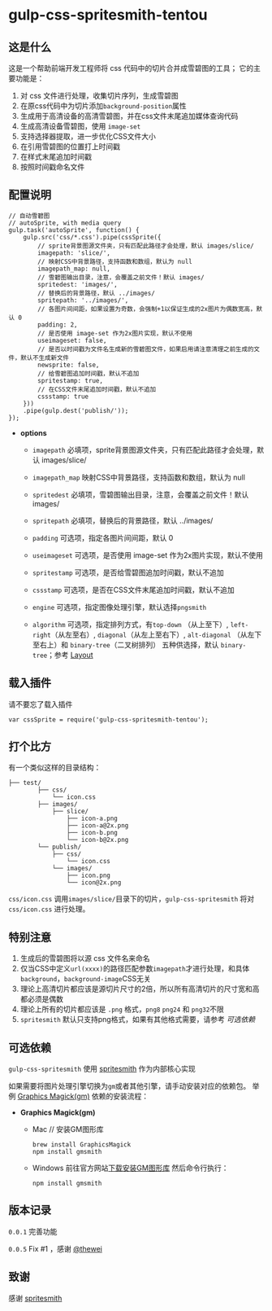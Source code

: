 # gulp-css-spritesmith-tentou

## 这是什么

这是一个帮助前端开发工程师将 css 代码中的切片合并成雪碧图的工具；
它的主要功能是：

1. 对 css 文件进行处理，收集切片序列，生成雪碧图
2. 在原css代码中为切片添加`background-position`属性
3. 生成用于高清设备的高清雪碧图，并在css文件末尾追加媒体查询代码
4. 生成高清设备雪碧图，使用 `image-set`
5. 支持选择器提取，进一步优化CSS文件大小
6. 在引用雪碧图的位置打上时间戳
7. 在样式末尾追加时间戳
8. 按照时间戳命名文件


## 配置说明

```
// 自动雪碧图
// autoSprite, with media query
gulp.task('autoSprite', function() {
    gulp.src('css/*.css').pipe(cssSprite({
        // sprite背景图源文件夹，只有匹配此路径才会处理，默认 images/slice/
        imagepath: 'slice/',
        // 映射CSS中背景路径，支持函数和数组，默认为 null
        imagepath_map: null,
        // 雪碧图输出目录，注意，会覆盖之前文件！默认 images/
        spritedest: 'images/',
        // 替换后的背景路径，默认 ../images/
        spritepath: '../images/',
        // 各图片间间距，如果设置为奇数，会强制+1以保证生成的2x图片为偶数宽高，默认 0
        padding: 2,
        // 是否使用 image-set 作为2x图片实现，默认不使用
        useimageset: false,
        // 是否以时间戳为文件名生成新的雪碧图文件，如果启用请注意清理之前生成的文件，默认不生成新文件
        newsprite: false,
        // 给雪碧图追加时间戳，默认不追加
        spritestamp: true,
        // 在CSS文件末尾追加时间戳，默认不追加
        cssstamp: true
    }))
    .pipe(gulp.dest('publish/'));
});
```

* **options**

    * `imagepath`
        必填项，sprite背景图源文件夹，只有匹配此路径才会处理，默认 images/slice/

    * `imagepath_map`
        映射CSS中背景路径，支持函数和数组，默认为 null

    * `spritedest`
        必填项，雪碧图输出目录，注意，会覆盖之前文件！默认 images/

    * `spritepath`
        必填项，替换后的背景路径，默认 ../images/

    * `padding`
        可选项，指定各图片间间距，默认 0

    * `useimageset`
        可选项，是否使用 image-set 作为2x图片实现，默认不使用

    * `spritestamp`
        可选项，是否给雪碧图追加时间戳，默认不追加

    * `cssstamp`
        可选项，是否在CSS文件末尾追加时间戳，默认不追加

    * `engine`
        可选项，指定图像处理引擎，默认选择`pngsmith`

    * `algorithm`
        可选项，指定排列方式，有`top-down` （从上至下）, `left-right`（从左至右）, `diagonal`（从左上至右下）, `alt-diagonal` （从左下至右上）和 `binary-tree`（二叉树排列） 五种供选择，默认 `binary-tree`；参考 [Layout](https://github.com/twolfson/layout/)


## 载入插件

请不要忘了载入插件

```
var cssSprite = require('gulp-css-spritesmith-tentou');
```

## 打个比方

有一个类似这样的目录结构：

```
├── test/
        ├── css/
            └── icon.css
        ├── images/
            ├── slice/
                ├── icon-a.png
                ├── icon-a@2x.png
                ├── icon-b.png
                └── icon-b@2x.png
        └── publish/
            ├── css/
                └── icon.css
            └── images/
                ├── icon.png
                └── icon@2x.png
```

`css/icon.css` 调用`images/slice/`目录下的切片，`gulp-css-spritesmith` 将对 `css/icon.css` 进行处理。


## 特别注意

1. 生成后的雪碧图将以源 css 文件名来命名
2. 仅当CSS中定义`url(xxxx)`的路径匹配参数`imagepath`才进行处理，和具体`background`，`background-image`CSS无关
3. 理论上高清切片都应该是源切片尺寸的2倍，所以所有高清切片的尺寸宽和高都必须是偶数
4. 理论上所有的切片都应该是 `.png` 格式，`png8` `png24` 和 `png32`不限
5. `spritesmith` 默认只支持png格式，如果有其他格式需要，请参考 *可选依赖*

## 可选依赖

`gulp-css-spritesmith` 使用 [spritesmith](https://github.com/Ensighten/spritesmith) 作为内部核心实现

如果需要将图片处理引擎切换为`gm`或者其他引擎，请手动安装对应的依赖包。
举例 [Graphics Magick(gm)](http://www.graphicsmagick.org/) 依赖的安装流程：

* **Graphics Magick(gm)**

    * Mac
        // 安装GM图形库
        ```
        brew install GraphicsMagick
        npm install gmsmith
        ```

    * Windows
        前往官方网站[下载安装GM图形库](http://www.graphicsmagick.org/download.html)
        然后命令行执行：
        ```
        npm install gmsmith
        ```


## 版本记录

`0.0.1` 完善功能

`0.0.5` Fix #1 ，感谢 [@thewei](https://github.com/thewei)


## 致谢

感谢 [spritesmith](https://github.com/Ensighten/spritesmith)


